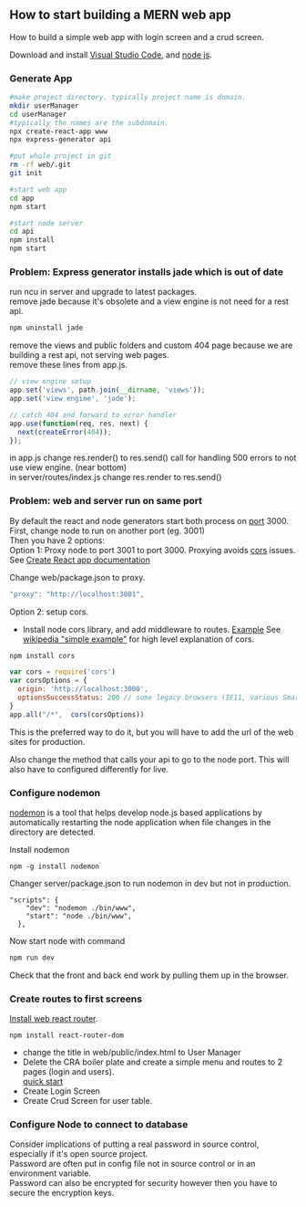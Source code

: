 ## How to start building a MERN web app
How to build a simple web app with login screen and a crud screen.  


Download and install [Visual Studio Code](https://code.visualstudio.com/download), and [node js](https://nodejs.org/en/download/).  

### Generate App
``` zsh
#make project directory. typically project name is domain.
mkdir userManager
cd userManager
#typically the names are the subdomain.
npx create-react-app www
npx express-generator api 

#put whole project in git
rm -rf web/.git
git init

#start web app
cd app
npm start

#start node server
cd api
npm install
npm start

```

### Problem: Express generator installs jade which is out of date
run ncu in server and upgrade to latest packages.  
remove jade because it's obsolete and a view engine is not need for a rest api.  
``` zsh
npm uninstall jade
```
remove the views and public folders and custom 404 page because we are building a rest api, not serving web pages.  
remove these lines from app.js. 
```javascript
// view engine setup
app.set('views', path.join(__dirname, 'views'));
app.set('view engine', 'jade');

// catch 404 and forward to error handler
app.use(function(req, res, next) {
  next(createError(404));
});
```
in app.js change res.render() to res.send() call for handling 500 errors to not use view engine. (near bottom)  
in server/routes/index.js change res.render to res.send()  

### Problem: web and server run on same port
By default the react and node generators start both process on [port](https://en.wikipedia.org/wiki/Port_(computer_networking)) 3000.  
First, change node to run on another port (eg. 3001)  
Then you have 2 options:  
Option 1: Proxy node to port 3001 to port 3000. Proxying avoids [cors](https://developer.mozilla.org/en-US/docs/Web/HTTP/CORS)  issues. See [Create React app documentation](https://create-react-app.dev/docs/proxying-api-requests-in-development/)

Change web/package.json to proxy.  
```javascript
"proxy": "http://localhost:3001",
````
Option 2: setup cors. 
- Install node cors library, and add middleware to routes. [Example](https://expressjs.com/en/resources/middleware/cors.html) See [wikipedia "simple example"](https://en.wikipedia.org/wiki/Cross-origin_resource_sharing) for high level explanation of cors. 
``` zsh
npm install cors
```

``` javascript
var cors = require('cors')
var corsOptions = {
  origin: 'http://localhost:3000',
  optionsSuccessStatus: 200 // some legacy browsers (IE11, various SmartTVs) choke on 204
}
app.all("/*",  cors(corsOptions))
```

This is the preferred way to do it, but you will have to add the url of the web sites for production.  

Also change the method that calls your api to go to the node port. This will also have to configured differently for live.   

### Configure nodemon
[nodemon](https://nodemon.io/) is a tool that helps develop node.js based applications by automatically restarting the node application when file changes in the directory are detected.  

Install nodemon  
```
npm -g install nodemon
```

Changer server/package.json to run nodemon in dev but not in production.  
```
"scripts": {
    "dev": "nodemon ./bin/www",
    "start": "node ./bin/www",
  },
```

Now start node with command
``` zsh
npm run dev
```

Check that the front and back end work by pulling them up in the browser.  

### Create routes to first screens
[Install web react router](https://reacttraining.com/react-router/web/guides/quick-start).  
``` 
npm install react-router-dom
```
- change the title in web/public/index.html to User Manager
- Delete the CRA  boiler plate and create a simple menu and routes to 2 pages (login and users).   
[quick start](https://reacttraining.com/react-router/web/guides/quick-start)  
- Create Login Screen
- Create Crud Screen for user table.  

### Configure Node to connect to database
Consider implications of putting a real password in source control, especially if it's open source project.  
Password are often put in config file not in source control or in an environment variable.  
Password can also be encrypted for security however then you have to secure the encryption keys.  

